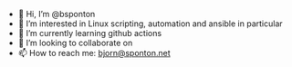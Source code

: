 - 👋 Hi, I’m @bsponton
- 👀 I’m interested in Linux scripting, automation and ansible in particular
- 🌱 I’m currently learning github actions
- 💞️ I’m looking to collaborate on <TBD>
- 📫 How to reach me: bjorn@sponton.net

<!---
bsponton/bsponton is a ✨ special ✨ repository because its `README.md` (this file) appears on your GitHub profile.
You can click the Preview link to take a look at your changes.
--->

